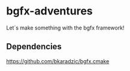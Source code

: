# bgfx-adventures
Let´s make something with the bgfx framework!

## Dependencies
https://github.com/bkaradzic/bgfx.cmake
